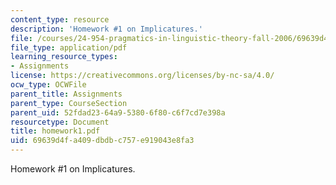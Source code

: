 ```yaml
---
content_type: resource
description: 'Homework #1 on Implicatures.'
file: /courses/24-954-pragmatics-in-linguistic-theory-fall-2006/69639d4fa409dbdbc757e919043e8fa3_homework1.pdf
file_type: application/pdf
learning_resource_types:
- Assignments
license: https://creativecommons.org/licenses/by-nc-sa/4.0/
ocw_type: OCWFile
parent_title: Assignments
parent_type: CourseSection
parent_uid: 52fdad23-64a9-5380-6f80-c6f7cd7e398a
resourcetype: Document
title: homework1.pdf
uid: 69639d4f-a409-dbdb-c757-e919043e8fa3
---
```

Homework #1 on Implicatures.